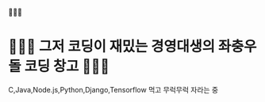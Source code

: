 👨🏼‍💻 
# 👨🏼‍💻  그저 코딩이 재밌는 경영대생의 좌충우돌 코딩 창고 👨🏼‍💻 

C,Java,Node.js,Python,Django,Tensorflow 먹고 무럭무럭 자라는 중
